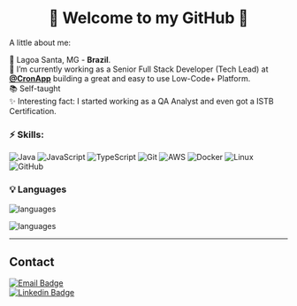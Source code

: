 <h1 align="center"> 
	👋 Welcome to my GitHub 🚀
</h1>

A little about me:

 📍  Lagoa Santa, MG - **Brazil**.</br>
 🔭  I’m currently working as a Senior Full Stack Developer (Tech Lead) at **[@CronApp](https://github.com/CronApp)** building a great and easy to use Low-Code+ Platform.</br>
 📚  Self-taught</br>
 ✨  Interesting fact: I started working as a QA Analyst and even got a ISTB Certification.</br>

### ⚡ Skills:
 ![Java](https://img.shields.io/badge/Java-181717?logo=coffeescript&logoColor=red) ![JavaScript](https://img.shields.io/badge/JavaScript-181717?logo=javascript&logoColor=yellow) ![TypeScript](https://img.shields.io/badge/TypeScript-181717?logo=typescript&logoColor=blue) ![Git](https://img.shields.io/badge/-Git-181717?logo=git&logoColor=orange) ![AWS](https://img.shields.io/badge/AWS-181717?logo=amazonaws&logoColor=FF9900) ![Docker](https://img.shields.io/badge/Docker-181717?logo=docker&logoColor=2496ED) ![Linux](https://img.shields.io/badge/-Linux-181717?logo=linux&logoColor=FCC624) ![GitHub](https://img.shields.io/badge/-GitHub-181717?logo=GitHub&logoColor=FFFFFF)

### 💡  Languages 

![languages](https://github-readme-stats.vercel.app/api/top-langs/?username=lincolnminto&layout=compact&theme=github_dark_dimmed)

![languages](https://github-readme-stats.vercel.app/api/top-langs/?username=lincolnminto-cronapp&layout=compact&theme=github_dark_dimmed)

<hr>

## Contact

[![Email Badge](https://img.shields.io/badge/-Email-EA4335?style=flat-square&logo=gmail&logoColor=white&link=mailto:lincolnminto@gmail.com/)](mailto:lincolnminto@gmail.com)</br>
[![Linkedin Badge](https://img.shields.io/badge/-LinkedIn-blue?style=flat-square&logo=Linkedin&logoColor=white&link=https://www.linkedin.com/in/lincolnminto/)](https://www.linkedin.com/in/lincolnminto/)</br>
